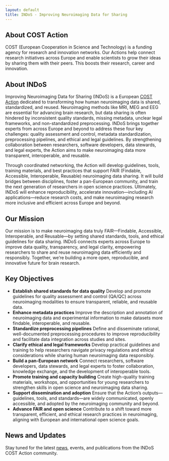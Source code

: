 ```yaml
---
layout: default
title: INDoS - Improving Neuroimaging Data for Sharing
---
```


## About COST Action

COST (European Cooperation in Science and Technology) is a funding agency for research and innovation networks. Our Actions help connect research initiatives across Europe and enable scientists to grow their ideas by sharing them with their peers. This boosts their research, career and innovation.

## About INDoS

Improving Neuroimaging Data for Sharing (INDoS) is a European [COST Action](https://www.cost.eu/actions/CA24161) dedicated to transforming how human neuroimaging data is shared, standardized, and reused. Neuroimaging methods like MRI, MEG and EEG are essential for advancing brain research, but data sharing is often hindered by inconsistent quality standards, missing metadata, unclear legal frameworks, and non-standardized preprocessing. INDoS brings together experts from across Europe and beyond to address these four key challenges: quality assessment and control, metadata standardization, preprocessing pipelines, and ethical and legal guidelines. By strengthening collaboration between researchers, software developers, data stewards, and legal experts, the Action aims to make neuroimaging data more transparent, interoperable, and reusable.

Through coordinated networking, the Action will develop guidelines, tools, training materials, and best practices that support FAIR (Findable, Accessible, Interoperable, Reusable) neuroimaging data sharing. It will build bridges between disciplines, foster a pan-European community, and train the next generation of researchers in open science practices. Ultimately, INDoS will enhance reproducibility, accelerate innovation—including AI applications—reduce research costs, and make neuroimaging research more inclusive and efficient across Europe and beyond.

## Our Mission

Our mission is to make neuroimaging data truly FAIR—Findable, Accessible, Interoperable, and Reusable—by setting shared standards, tools, and ethical guidelines for data sharing. INDoS connects experts across Europe to improve data quality, transparency, and legal clarity, empowering researchers to share and reuse neuroimaging data efficiently and responsibly. Together, we’re building a more open, reproducible, and innovative future for brain research.

## Key Objectives

- **Establish shared standards for data quality** Develop and promote guidelines for quality assessment and control (QA/QC) across neuroimaging modalities to ensure transparent, reliable, and reusable data.
- **Enhance metadata practices** Improve the description and annotation of neuroimaging data and experimental information to make datasets more findable, interoperable, and reusable.
- **Standardize preprocessing pipelines** Define and disseminate rational, well-documented preprocessing procedures to improve reproducibility and facilitate data integration across studies and sites.
- **Clarify ethical and legal frameworks** Develop practical guidelines and training to help researchers navigate privacy regulations and ethical considerations while sharing human neuroimaging data responsibly.
- **Build a pan-European network** Connect researchers, software developers, data stewards, and legal experts to foster collaboration, knowledge exchange, and the development of interoperable tools.
- **Promote training and capacity building** Create high-quality training materials, workshops, and opportunities for young researchers to strengthen skills in open science and neuroimaging data sharing.
- **Support dissemination and adoption** Ensure that the Action’s outputs—guidelines, tools, and standards—are widely communicated, openly accessible, and adopted by the neuroimaging community and beyond.
- **Advance FAIR and open science** Contribute to a shift toward more transparent, efficient, and ethical research practices in neuroimaging, aligning with European and international open science goals.

## News and Updates

Stay tuned for the latest [news](/news), events, and publications from the INDoS COST Action community.
